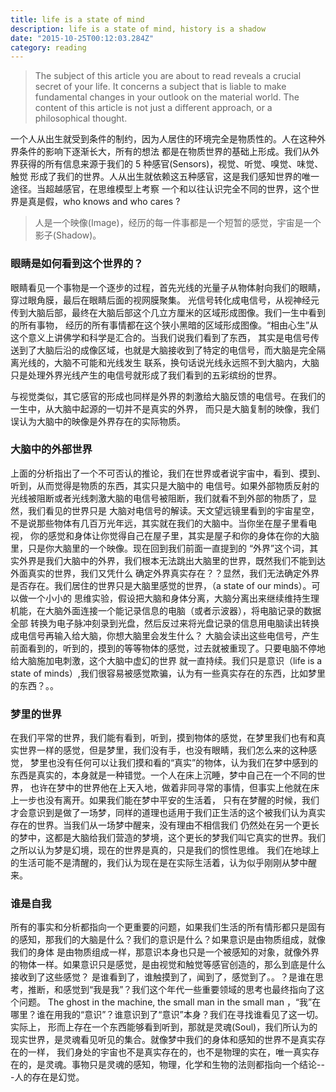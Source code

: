 ```yaml
---
title: life is a state of mind
description: life is a state of mind, history is a shadow
date: "2015-10-25T00:12:03.284Z"
category: reading
---
```


> The subject of this article you are about to read reveals a crucial secret of your life.
> It concerns a subject that is liable to make fundamental changes in your outlook on the material world.
> The content of this article is not just a different approach, or a philosophical thought.

一个人从出生就受到条件的制约，因为人居住的环境完全是物质性的。人在这种外界条件的影响下逐渐长大，所有的想法
都是在物质世界的基础上形成。我们从外界获得的所有信息来源于我们的 5 种感官(Sensors)，视觉、听觉、嗅觉、味觉、触觉
形成了我们的世界。人从出生就依赖这五种感官，这是我们感知世界的唯一途径。当超越感官，在思维模型上考察
一个和以往认识完全不同的世界，这个世界是真是假，who knows and who cares ?

> 人是一个映像(Image)，经历的每一件事都是一个短暂的感觉，宇宙是一个影子(Shadow)。

### 眼睛是如何看到这个世界的？

眼睛看见一个事物是一个逐步的过程，首先光线的光量子从物体射向我们的眼睛，穿过眼角膜，最后在眼睛后面的视网膜聚集。
光信号转化成电信号，从视神经元传到大脑后部，最终在大脑后部这个几立方厘米的区域形成图像。我们一生中看到的所有事物，
经历的所有事情都在这个狭小黑暗的区域形成图像。“相由心生”从这个意义上讲佛学和科学是汇合的。当我们说我们看到了东西，
其实是电信号传送到了大脑后沿的成像区域，也就是大脑接收到了特定的电信号，而大脑是完全隔离光线的，大脑不可能和光线发生
联系，换句话说光线永远照不到大脑内，大脑只是处理外界光线产生的电信号就形成了我们看到的五彩缤纷的世界。

与视觉类似，其它感官的形成也同样是外界的刺激给大脑反馈的电信号。在我们的一生中，从大脑中起源的一切并不是真实的外界，
而只是大脑复制的映像，我们误认为大脑中的映像是外界存在的实际物质。

### 大脑中的外部世界

上面的分析指出了一个不可否认的推论，我们在世界或者说宇宙中，看到、摸到、听到，从而觉得是物质的东西，其实只是大脑中的
电信号。如果外部物质反射的光线被阻断或者光线刺激大脑的电信号被阻断，我们就看不到外部的物质了，显然，我们看见的世界只是
大脑对电信号的解读。天文望远镜里看到的宇宙星空，不是说那些物体有几百万光年远，其实就在我们的大脑中。当你坐在屋子里看电视，
你的感觉和身体让你觉得自己在屋子里，其实是屋子和你的身体在你的大脑里，只是你大脑里的一个映像。现在回到我们前面一直提到的
“外界”这个词，其实外界是我们大脑中的外界，我们根本无法跳出大脑里的世界，既然我们不能到达外面真实的世界，我们又凭什么
确定外界真实存在？？显然，我们无法确定外界是否存在。我们居住的世界只是大脑里感觉的世界，（a state of our minds）。可以做一个小小的
思维实验，假设把大脑和身体分离，大脑分离出来继续维持生理机能，在大脑外面连接一个能记录信息的电脑（或者示波器），将电脑记录的数据全部
转换为电子脉冲刻录到光盘，然后反过来将光盘记录的信息用电脑读出转换成电信号再输入给大脑，你想大脑里会发生什么？
大脑会读出这些电信号，产生前面看到的，听到的，摸到的等等物体的感觉，过去就被重现了。只要电脑不停地给大脑施加电刺激，这个大脑中虚幻的世界
就一直持续。我们只是意识（life is a state of minds）,我们很容易被感觉欺骗，认为有一些真实存在的东西，比如梦里的东西？。。

### 梦里的世界

在我们平常的世界，我们能有看到，听到，摸到物体的感觉，在梦里我们也有和真实世界一样的感觉，但是梦里，我们没有手，也没有眼睛，我们怎么来的这种感觉，
梦里也没有任何可以让我们摸和看的“真实”的物体，认为我们在梦中感到的东西是真实的，本身就是一种错觉。一个人在床上沉睡，梦中自己在一个不同的世界，
也许在梦中的世界他在上天入地，做着非同寻常的事情，但事实上他就在床上一步也没有离开。如果我们能在梦中平安的生活着，
只有在梦醒的时候，我们才会意识到是做了一场梦，同样的道理也适用于我们正生活的这个被我们认为真实存在的世界。当我们从一场梦中醒来，没有理由不相信我们
仍然处在另一个更长的梦中，这都是大脑给我们营造的梦境，这个更长的梦我们叫它真实的世界。我们之所以认为梦是幻境，现在的世界是真的，只是我们的惯性思维。
我们在地球上的生活可能不是清醒的，我们认为现在是在实际生活着，认为似乎刚刚从梦中醒来。

### 谁是自我

所有的事实和分析都指向一个更重要的问题，如果我们生活的所有情形都只是固有的感知，那我们的大脑是什么？我们的意识是什么？如果意识是由物质组成，就像我们的身体
是由物质组成一样，那意识本身也只是一个被感知的对象，就像外界的物体一样。如果意识只是感觉，是由视觉和触觉等感官创造的，那么到底是什么接收到了这些感觉？
是谁看到了，谁触摸到了，闻到了，感觉到了。。？是谁在思考，推断，和感觉到“我是我”？我们这个年代一些重要领域的思考也最终指向了这个问题。
The ghost in the machine, the small man in the small man ，“我”在哪里？谁在用我的“意识”？谁意识到了“意识”本身？我们在寻找谁看见了这一切。
实际上， 形而上存在一个东西能够看到听到，那就是灵魂(Soul)，我们所认为的现实世界，是灵魂看见听见的集合。就像梦中我们的身体和感知的世界不是真实存在的一样，
我们身处的宇宙也不是真实存在的，也不是物理的实在，唯一真实存在的，是灵魂。事物只是灵魂的感知，物理，化学和生物的法则都指向一个结论---人的存在是幻觉。

